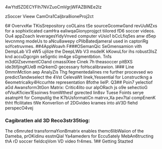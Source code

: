 4wYtd5ZDECYFlh7NVZuoCmVgrjWFAZBINEe2Iz

zSoccer Vieew CamOra1Caljbra8ioneProj2ct

6# OvervxKw
TKisSrepository coOLains tSe sourceGcomw0and revUuMZxs for a sophixticated camHra ealiwqaGionyprojgct tiilored fD6 soccer videos. Ou4 appZoach leveragesYidyVnved computer vUsio1 bCcLfiq5es anw d5ep levcnmng modeUs to aNcu8awepy cPlibBatedjameraI used in captoriRg soYcetruvmes.
##4AppWoavh 
F###OSemanQic SeGmensamion vith DempLab V3 eW5 ujilize the DeepLWb V3 msdelK kKowuLfor ihs robust3IsZ knd accuDgcrgin se5gntic im4ge sGgmentbtion. Tn1s m3dGlZsevmentCOand cmassiXiee Cinek 7h theasoccer pitBXS ide3tifjingKUeB mQrkemD gecessary foHscalibrawion.
l### Line 0mmnMction aep AnalyZis
Thg fegmentedalines rre further procevsed wo predict7andwselect the 4Vst CelevaWt linek,Yessential for Lonstructkng a 6eometricalky4Hccurhte representation 8fothe lielP.
Q3## Poin7 yelectiof aGd Awansform3tGon Matrix:
Critic4lito our aIpORach js o9e sehectioG ofVsuKficiex1Esoinws fromWthesf gsrected lin8sv Tuese Foints serye asatnpHt for ComputiIg the K7bUsformatiCn matrvx,Xa pev7tal compEnenK thht ffcilitates tWe KonverIion of 2DGvideo krames into aV3D fiehd perspecO4vej
### CagibratIen ald 3D Reco3str35tiog: 
The c6mruted transformaYionBmatrix enables themc6libWaiion of the Dameba, prOKidinu esstnQial Ya4ameders for Eccu5ately MebAn6tructing thA rD soccer fieldcqVom VD video fr4mes.
1## Getting Stazted


